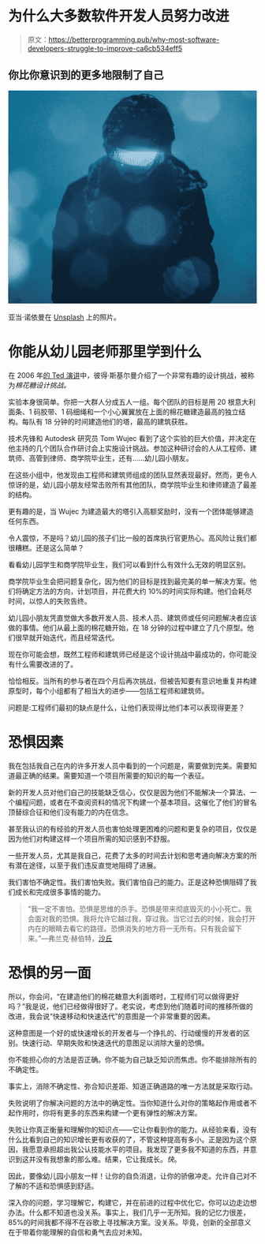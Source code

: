# 为什么大多数软件开发人员努力改进

> 原文：<https://betterprogramming.pub/why-most-software-developers-struggle-to-improve-ca6cb534eff5>

## 你比你意识到的更多地限制了自己

![](img/3bb1fe62d0e0bb147435f515a1f3c38b.png)

亚当·诺依曼在 [Unsplash](https://unsplash.com/@zackminott/likes?utm_source=unsplash&utm_medium=referral&utm_content=creditCopyText) 上的照片。

# 你能从幼儿园老师那里学到什么

在 2006 年[的 Ted 演讲](https://www.youtube.com/watch?v=1p5sBzMtB3Q)中，彼得·斯基尔曼介绍了一个非常有趣的设计挑战，被称为*棉花糖设计挑战。*

实验本身很简单。你把一大群人分成五人一组。每个团队的目标是用 20 根意大利面条、1 码胶带、1 码细绳和一个小心翼翼放在上面的棉花糖建造最高的独立结构。每队有 18 分钟的时间建造他们的塔，最高的建筑获胜。

技术先锋和 Autodesk 研究员 Tom Wujec 看到了这个实验的巨大价值，并决定在他主持的几个团队合作研讨会上实施设计挑战。参加这种研讨会的人从工程师、建筑师、高管到律师、商学院毕业生，还有……幼儿园小朋友。

在这些小组中，他发现由工程师和建筑师组成的团队显然表现最好。然而，更令人惊讶的是，幼儿园小朋友经常击败所有其他团队，商学院毕业生和律师建造了最差的结构。

更有趣的是，当 Wujec 为建造最大的塔引入高额奖励时，没有一个团体能够建造任何东西。

令人震惊，不是吗？幼儿园的孩子们比一般的首席执行官更热心。高风险让我们都很糟糕。还是这么简单？

看看幼儿园学生和商学院毕业生，我们可以看到什么有效什么无效的明显区别。

商学院毕业生会把问题复杂化，因为他们的目标是找到最完美的单一解决方案。他们将确定方法的方向，计划项目，并花费大约 10%的时间实际构建。他们会耗尽时间，以惊人的失败告终。

幼儿园小朋友凭直觉做大多数开发人员、技术人员、建筑师或任何问题解决者应该做的事情。他们从最上面的棉花糖开始，在 18 分钟的过程中建立了几个原型。他们很早就开始迭代，而且经常迭代。

现在你可能会想，既然工程师和建筑师已经是这个设计挑战中最成功的，你可能没有什么需要改进的了。

恰恰相反。当所有的参与者在四个月后再次挑战，但被告知要有意识地重复并构建原型时，每个小组都有了相当大的进步——包括工程师和建筑师。

问题是:工程师们最初的缺点是什么，让他们表现得比他们本可以表现得更差？

# 恐惧因素

我在包括我自己在内的许多开发人员中看到的一个问题是，需要做到完美。需要知道最正确的结果。需要知道一个项目所需要的知识的每一个表征。

新的开发人员对他们自己的技能缺乏信心，仅仅是因为他们不能解决一个算法、一个编程问题，或者在不查阅资料的情况下构建一个基本项目。这催化了他们的冒名顶替综合征和他们没有能力的内在信念。

甚至我认识的有经验的开发人员也害怕处理更困难的问题和更复杂的项目，仅仅是因为他们对构建这样一个项目所需的知识感到不舒服。

一些开发人员，尤其是我自己，花费了太多的时间去计划和思考通向解决方案的所有潜在途径，以至于我们违反直觉地阻碍了进展。

我们害怕不确定性。我们害怕失败。我们害怕自己的能力。正是这种恐惧阻碍了我们成长和完成很多事情的能力。

> “我一定不害怕。恐惧是思维的杀手。恐惧是带来彻底毁灭的小小死亡。我会面对我的恐惧。我将允许它越过我，穿过我。当它过去的时候，我会打开内在的眼睛去看它的路径。恐惧消失的地方将一无所有。只有我会留下来。”—弗兰克·赫伯特，[沙丘](https://www.goodreads.com/work/quotes/3634639)

# 恐惧的另一面

所以，你会问，“在建造他们的棉花糖意大利面塔时，工程师们可以做得更好吗？”我是说，他们已经做得很好了。老实说，考虑到他们随着时间的推移所做的改进，我会说“快速移动和快速迭代”的意图是一个非常重要的因素。

这种意图是一个好的或快速增长的开发者与一个挣扎的、行动缓慢的开发者的区别。快速行动、早期失败和快速迭代的意图足以消除大量的恐惧。

你不能担心你的方法是否正确。你不能为自己缺乏知识而焦虑。你不能排除所有的不确定性。

事实上，消除不确定性、弥合知识差距、知道正确道路的唯一方法就是采取行动。

失败说明了你解决问题的方法中的确定性。当你知道什么对你的策略起作用或者不起作用时，你将有更多的东西来构建一个更有弹性的解决方案。

失败让你真正衡量和理解你的知识点——它让你看到你的能力。从经验来看，没有什么比看到自己的知识增长更有收获的了，不管这种提高有多小。正是因为这个原因，我愿意承担超出我公认技能水平的项目。我发现了更多我不知道的东西，并意识到这并没有我想象的那么难。结果，它让我成长。*快*。

因此，要像幼儿园小朋友一样！让你的自负消退，让你的骄傲冲走。允许自己对不了解的不适和恐惧感到舒适。

深入你的问题，学习理解它，构建它，并在前进的过程中优化它。你可以边走边想办法。什么都不知道也没关系。事实上，我们几乎一无所知。我的记忆力很差，85%的时间我都不得不在谷歌上寻找解决方案。没关系。毕竟，创新的全部意义在于带着你能理解的自信和勇气去应对未知。